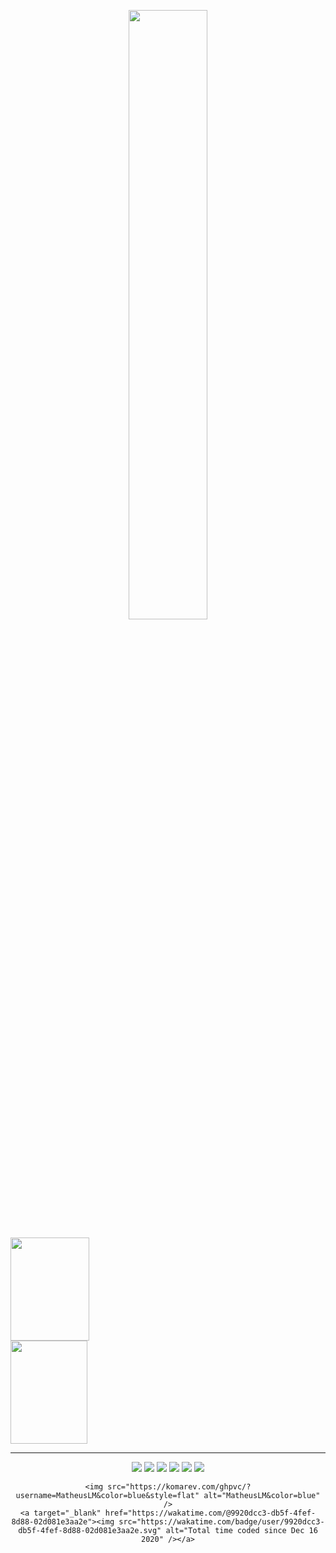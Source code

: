 <p align="center">
    <img style="width: 50%;" src="https://metrics.lecoq.io/MatheusLM?template=classic&base.activity=0&base.community=0&base.repositories=0&base.metadata=0&config.timezone=America%2FSao_Paulo" />
</p>
<p align="center">
  <div>
    <a href="https://github.com/MatheusLM">
      <img height="165px" width="50%" src="https://github-readme-stats.vercel.app/api?username=MatheusLM&theme=tokyonight&include_all_commits=true&count_private=true&show_icons=true"/>
      <img height="165px" width="49.5%" src="https://github-readme-stats.vercel.app/api/top-langs/?username=MatheusLM&theme=tokyonight&layout=compact&langs_count=4"/>
    </a>
  </div>
  <hr>
</p>

  <!--
  <div>
    <a href="https://github.com/MatheusLM">
      <img width="99.5%" src="https://github-readme-stats.vercel.app/api/wakatime?username=MatheusLM&layout=compact&theme=blueberry"/>
    </a>
  </div>
  -->

<div align="center">
    <img src="https://img.shields.io/static/v1?label=&message=JavaScript&color=F0DB4F">
    <img src="https://img.shields.io/static/v1?label=&message=Phaser&color=72009c">
    <img src="https://img.shields.io/static/v1?label=&message=CSS&color=264de4">
    <img src="https://img.shields.io/static/v1?label=&message=Python&color=4B8BBE">
    <img src="https://img.shields.io/static/v1?label=&message=PHP&color=8993be">
    <img src="https://img.shields.io/static/v1?label=&message=MySQL&color=00758F">

    <img src="https://komarev.com/ghpvc/?username=MatheusLM&color=blue&style=flat" alt="MatheusLM&color=blue" />
    <a target="_blank" href="https://wakatime.com/@9920dcc3-db5f-4fef-8d88-02d081e3aa2e"><img src="https://wakatime.com/badge/user/9920dcc3-db5f-4fef-8d88-02d081e3aa2e.svg" alt="Total time coded since Dec 16 2020" /></a>
</div>
